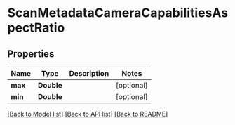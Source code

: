 # ScanMetadataCameraCapabilitiesAspectRatio

## Properties
Name | Type | Description | Notes
------------ | ------------- | ------------- | -------------
**max** | **Double** |  | [optional] 
**min** | **Double** |  | [optional] 

[[Back to Model list]](../README.md#documentation-for-models) [[Back to API list]](../README.md#documentation-for-api-endpoints) [[Back to README]](../README.md)


